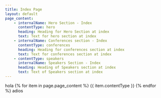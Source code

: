 ```yaml
---
title: Index Page
layout: default
page_content:
    - internalName: Hero Section - Index
      contentType: hero
      heading: Heading for Hero Section at index
      text: Text for hero section at index
    - internalName: Conferences section - Index
      contentType: conferences
      heading: Heading for conferences section at index
      text: Text for conferences section at index
    - contentType: speakers
      internalName: Speakers Section - Index
      heading: Heading of Speakers section at index
      text: Text of Speakers section at index
---
```


hola
{% for item in page.page_content %}
{{ item.contentType }}
{% endfor %}
adios
